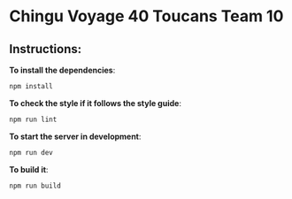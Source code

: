 # Chingu Voyage 40 Toucans Team 10

## Instructions:

**To install the dependencies**:

```cmd
npm install
```

**To check the style if it follows the style guide**:

```cmd
npm run lint
```

**To start the server in development**:

```cmd
npm run dev
```

**To build it**:

```cmd
npm run build
```
